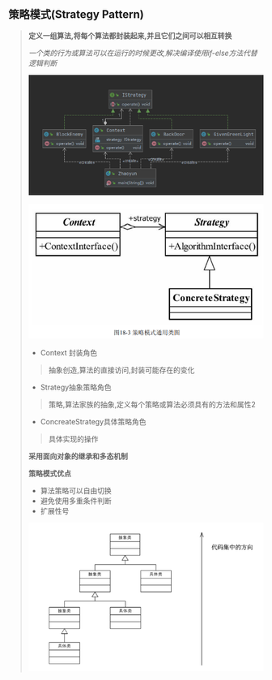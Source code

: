 ## 策略模式(Strategy Pattern)

> **定义一组算法,将每个算法都封装起来,并且它们之间可以相互转换**
>
> *一个类的行为或算法可以在运行的时候更改,解决编译使用if-else方法代替逻辑判断*
>
> ![image-20211119211025127](image-20211119211025127.png) 
>
> ![image-20211119211100204](image-20211119211100204.png) 
>
> - Context 封装角色
>
> > 抽象创造,算法的直接访问,封装可能存在的变化
>
> - Strategy抽象策略角色
>
> > 策略,算法家族的抽象,定义每个策略或算法必须具有的方法和属性2
>
> - ConcreateStrategy具体策略角色
>
> > 具体实现的操作
>
> **采用面向对象的继承和多态机制**
>
> **策略模式优点**
>
> - 算法策略可以自由切换
> - 避免使用多重条件判断
> - 扩展性号
>
> ![image-20211119214537954](image-20211119214537954.png) 
>
> 
>
> 